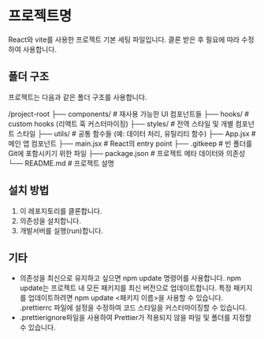 # 프로젝트명

React와 vite를 사용한 프로젝트 기본 세팅 파일입니다. 클론 받은 후 필요에 따라 수정하여 사용합니다.

## 폴더 구조

프로젝트는 다음과 같은 폴더 구조를 사용합니다.

/project-root
├── components/ # 재사용 가능한 UI 컴포넌트들
├── hooks/ # custom hooks (리액트 훅 커스터마이징)
├── styles/ # 전역 스타일 및 개별 컴포넌트 스타일
├── utils/ # 공통 함수들 (예: 데이터 처리, 유틸리티 함수)
├── App.jsx # 메인 앱 컴포넌트
├── main.jsx # React의 entry point
├── .gitkeep # 빈 폴더를 Git에 포함시키기 위한 파일
├── package.json # 프로젝트 메타 데이터와 의존성
└── README.md # 프로젝트 설명

## 설치 방법

1. 이 레포지토리를 클론합니다.
2. 의존성을 설치합니다.
3. 개발서버를 실행(run)합니다.

## 기타

- 의존성을 최신으로 유지하고 싶으면 npm update 명령어를 사용합니다. npm update는 프로젝트 내 모든 패키지를 최신 버전으로 업데이트합니다. 특정 패키지를 업데이트하려면 npm update <패키지 이름>을 사용할 수 있습니다.
  .prettierrc 파일에 설정을 수정하여 코드 스타일을 커스터마이징할 수 있습니다.
- .prettierignore파일을 사용하여 Prettier가 적용되지 않을 파일 및 폴더를 지정할 수 있습니다.
